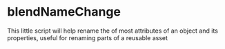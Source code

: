 blendNameChange
===============

This little script will help rename the of most attributes of an object and its properties, useful for renaming parts of a reusable asset
